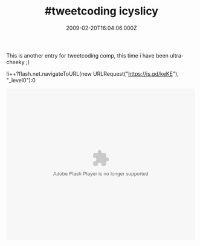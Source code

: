 ﻿---
coverImage: /images/fallback-post-header.png
date: '2009-02-20T16:04:06.000Z'
tags: []
title: '#tweetcoding icyslicy'
oldUrl: /actionscript/tweetcoding-icyslicy
---

This is another entry for tweetcoding comp, this time i have been ultra-cheeky ;)

<!-- more -->

!i++?flash.net.navigateToURL(new URLRequest("https://is.gd/keKE"), "\_level0"):0

<div class="ArwC7c ckChnd"><object width="500" height="400" data="/flash/tweetcoding/mikeysee03.swf" type="application/x-shockwave-flash"><param name="src" value="/flash/tweetcoding/mikeysee03.swf" /></object></div>
